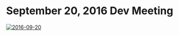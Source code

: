 # September 20, 2016 Dev Meeting

[![2016-09-20](https://img.youtube.com/vi/ORfaBomM84E/0.jpg)](https://youtu.be/ORfaBomM84E)
